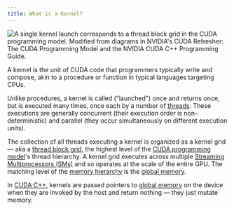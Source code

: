 ```yaml
---
title: What is a Kernel?
---
```


![A single kernel launch corresponds to a [thread block grid](/gpu-glossary/device-software/thread-block-grid) in the [CUDA programming model](/gpu-glossary/device-software/cuda-programming-model). Modified from diagrams in NVIDIA's [CUDA Refresher: The CUDA Programming Model](https://developer.nvidia.com/blog/cuda-refresher-cuda-programming-model/) and the NVIDIA [CUDA C++ Programming Guide](https://docs.nvidia.com/cuda/cuda-c-programming-guide/index.html#programming-model).](themed-image://cuda-programming-model.svg)

A kernel is the unit of CUDA code that programmers typically write and compose,
akin to a procedure or function in typical languages targeting CPUs.

Unlike procedures, a kernel is called ("launched") once and returns once, but is
executed many times, once each by a number of
[threads](/gpu-glossary/device-software/thread). These executions are generally
concurrent (their execution order is non-deterministic) and parallel (they occur
simultaneously on different execution units).

The collection of all threads executing a kernel is organized as a kernel grid —
aka a [thread block grid](/gpu-glossary/device-software/thread-block-grid), the
highest level of the
[CUDA programming model](/gpu-glossary/device-software/cuda-programming-model)'s
thread hierarchy. A kernel grid executes across multiple
[Streaming Multiprocessors (SMs)](/gpu-glossary/device-hardware/streaming-multiprocessor)
and so operates at the scale of the entire GPU. The matching level of the
[memory hierarchy](/gpu-glossary/device-software/memory-hierarchy) is the
[global memory](/gpu-glossary/device-software/global-memory).

In [CUDA C++](/gpu-glossary/host-software/cuda-c), kernels are passed pointers
to [global memory](/gpu-glossary/device-software/global-memory) on the device
when they are invoked by the host and return nothing — they just mutate memory.
